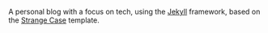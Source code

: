 A personal blog with a focus on tech, using the [Jekyll](http://jekyllrb.com/) framework, based on the [Strange Case](https://github.com/thephuse/strange_case) template.
